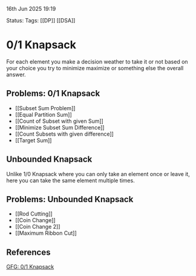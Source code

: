 16th Jun 2025 19:19

Status: 
Tags: [[DP]]  [[DSA]]

# 0/1 Knapsack
For each element you make a decision weather to take it or not based on your choice you try to minimize maximize or something else the overall answer.

## Problems: 0/1 Knapsack
* [[Subset Sum Problem]]
* [[Equal Partition Sum]]
* [[Count of Subset with given Sum]]
* [[Minimize Subset Sum Difference]]
* [[Count Subsets with given difference]]
* [[Target Sum]]


## Unbounded Knapsack
Unlike 1/0 Knapsack where you can only take an element once or leave it, here you can take the same element multiple times.

## Problems: Unbounded Knapsack
* [[Rod Cutting]]
* [[Coin Change]]
* [[Coin Change 2]]
* [[Maximum Ribbon Cut]]


## References
[GFG: 0/1 Knapsack](https://www.geeksforgeeks.org/dsa/0-1-knapsack-problem-dp-10/)